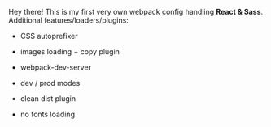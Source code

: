 Hey there! This is my first very own webpack config handling **React & Sass**. Additional features/loaders/plugins:

- CSS autoprefixer

- images loading + copy plugin

- webpack-dev-server

- dev / prod modes

- clean dist plugin

- no fonts loading

